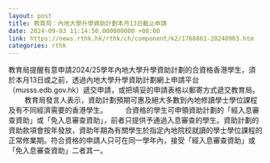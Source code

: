 ```yaml
---
layout: post
title: 教育局：內地大學升學資助計劃本月13日截止申請　
date: 2024-09-03 11:14:50.000000000 +08:00
link: https://news.rthk.hk/rthk/ch/component/k2/1768861-20240903.htm
categories: rthk
---
```


教育局提醒有意申請2024/25學年內地大學升學資助計劃的合資格香港學生，須於本月13日或之前，透過內地大學升學資助計劃網上申請平台（musss.edb.gov.hk）遞交申請，或把填妥的申請表格以郵寄方式遞交教育局。
　　 
教育局發言人表示，資助計劃預期可惠及絕大多數到內地修讀學士學位課程及有不同經濟需要的香港學生。
　　 
合資格的學生可申領資助計劃的「經入息審查資助」或「免入息審查資助」，前者只提供予通過入息審查的學生。資助計劃的資助款項會按年發放，資助年期為有關學生於指定內地院校就讀的學士學位課程的正常修業期。符合資格的申請人只可在同一學年內，接受「經入息審查資助」或「免入息審查資助」二者其一。
